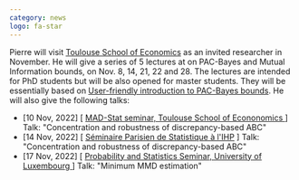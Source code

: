 ```yaml
---
category: news
logo: fa-star
---
```

Pierre will visit [Toulouse School of Economics](https://www.tse-fr.eu/) as an invited researcher in November. He will give a series of 5 lectures at  on PAC-Bayes and Mutual Information bounds, on Nov. 8, 14, 21, 22 and 28. The lectures are intended for PhD students but will be also opened for master students. They will be essentially based on [User-friendly introduction to PAC-Bayes bounds](https://arxiv.org/abs/2110.11216). He will also give the following talks:
<ul>
   <li> [10 Nov, 2022] [ <a href="https://www.tse-fr.eu/groups/mathematics-decision-making-and-statistics?tabs=4" target="_blank">MAD-Stat seminar, Toulouse School of Econonomics </a> ] Talk: "Concentration and robustness of discrepancy-based ABC" </li>
   <li> [14 Nov, 2022] [ <a href="https://sites.google.com/site/semstats/home" target="_blank">Séminaire Parisien de Statistique à l'IHP</a> ] Talk: "Concentration and robustness of discrepancy-based ABC" </li>
   <li> [17 Nov, 2022] [ <a href="https://wwwen.uni.lu/research/fstm/dmath" target="_blank">Probability and Statistics Seminar, University of Luxembourg </a> ] Talk: "Minimum MMD estimation" </li>
</ul>